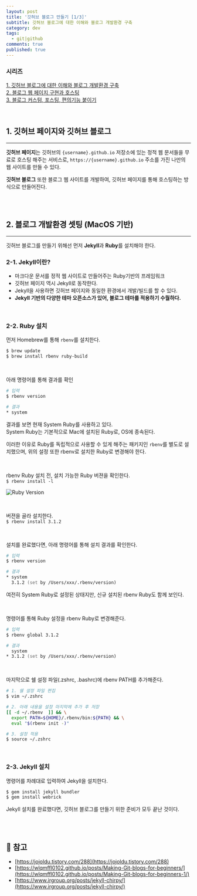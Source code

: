 ```yaml
---
layout: post
title: '깃허브 블로그 만들기 [1/3]'
subtitle: 깃허브 블로그에 대한 이해와 블로그 개발환경 구축
category: dev
tags:
  - git|github
comments: true
published: true
---
```

  
### 시리즈

[1. 깃허브 블로그에 대한 이해와 블로그 개발환경 구축](/2022-11-14-make-github-blog-1)  
[2. 블로그 웹 페이지 구현과 호스팅](/2022-11-16-make-github-blog-2)  
[3. 블로그 커스텀, 포스팅, 편의기능 붙이기](/2022-11-18-make-github-blog-3)

<br/>

## 1. 깃허브 페이지와 깃허브 블로그

---

**깃허브 페이지**는 깃허브의 `{username}.github.io` 저장소에 있는 정적 웹 문서들을 무료로 호스팅 해주는 서비스로,
`https://{username}.github.io` 주소를 가진 나만의 웹 사이트를 만들 수 있다.  

**깃허브 블로그** 또한 블로그 웹 사이트를 개발하여, 깃허브 페이지를 통해 호스팅하는 방식으로 만들어진다.

<br/>
<br/>

## 2. 블로그 개발환경 셋팅 (MacOS 기반)

---

깃허브 블로그를 만들기 위해선 먼저 **Jekyll**과 **Ruby**를 설치해야 한다.

### 2-1. Jekyll이란?
- 마크다운 문서를 정적 웹 사이트로 만들어주는 Ruby기반의 프레임워크
- 깃허브 페이지 역시 Jekyll로 동작한다.
- Jekyll을 사용하면 깃허브 페이지와 동일한 환경에서 개발/빌드를 할 수 있다.
- **Jekyll 기반의 다양한 테마 오픈소스가 있어, 블로그 테마를 적용하기 수월하다.**

<br/>

### 2-2. Ruby 설치
먼저 Homebrew를 통해 `rbenv`를 설치한다.

```zsh
$ brew update
$ brew install rbenv ruby-build
```

<br/>

아래 명령어를 통해 결과를 확인

```zsh
# 입력
$ rbenv version

# 결과
* system
```

결과를 보면 현재 System Ruby를 사용하고 있다.  
System Ruby는 기본적으로 Mac에 설치된 Ruby로, OS에 종속된다.

이러한 이유로 Ruby를 독립적으로 사용할 수 있게 해주는 패키지인 `rbenv`를 별도로 설치했으며, 
위의 설정 또한 rbenv로 설치한 Ruby로 변경해야 한다.

<br/>

rbenv Ruby 설치 전, 설치 가능한 Ruby 버젼을 확인한다.  
`$ rbenv install -l`

![Ruby Version](https://drive.google.com/uc?export=view&id=16HeyrAxkUDri1qq77GKVaJZYZMDiWh6H)

<br/>

버젼을 골라 설치한다.  
`$ rbenv install 3.1.2`

<br/>

설치를 완료했다면, 아래 명령어를 통해 설치 결과를 확인한다.

```zsh
# 입력
$ rbenv version

# 결과
* system
  3.1.2 (set by /Users/xxx/.rbenv/version)
```

여전히 System Ruby로 설정된 상태지만, 신규 설치된 rbenv Ruby도 함께 보인다.

<br/>

명령어를 통해 Ruby 설정을 rbenv Ruby로 변경해준다.

```zsh
# 입력
$ rbenv global 3.1.2

# 결과
  system
* 3.1.2 (set by /Users/xxx/.rbenv/version)
```

<br/>

마지막으로 쉘 설정 파일(.zshrc, .bashrc)에 rbenv PATH를 추가해준다.

```zsh
# 1. 쉘 설정 파일 편집
$ vim ~/.zshrc

# 2. 아래 내용을 설정 마지막에 추가 후 저장
[[ -d ~/.rbenv  ]] && \
  export PATH=${HOME}/.rbenv/bin:${PATH} && \
  eval "$(rbenv init -)"

# 3. 설정 적용
$ source ~/.zshrc
```

<br/>

### 2-3. Jekyll 설치
명령어를 차례대로 입력하여 Jekyll을 설치한다.

```zsh
$ gem install jekyll bundler 
$ gem install webrick
```

Jekyll 설치를 완료했다면, 깃허브 블로그를 만들기 위한 준비가 모두 끝난 것이다.

<br/>
<br/>

## 🔎 참고
- [https://jojoldu.tistory.com/288](https://jojoldu.tistory.com/288)
- [https://wlqmffl0102.github.io/posts/Making-Git-blogs-for-beginners/](https://wlqmffl0102.github.io/posts/Making-Git-blogs-for-beginners-1/)
- [https://www.irgroup.org/posts/jekyll-chirpy/](https://www.irgroup.org/posts/jekyll-chirpy/)